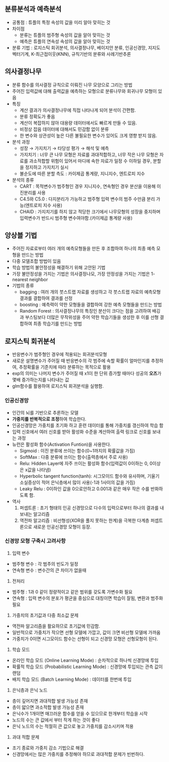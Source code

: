 ## 분류분석과 예측분석

- 공통점 : 튜플의 특정 속성의 값을 미리 알아 맞히는 것
- 차이점
    - 분류는 튜플의 범주형 속성의 값을 알아 맞히는 것
    - 예측은 튜플의 연속성 속성의 값을 알아 맞히는 것
- 분류 기법 : 로지스틱 회귀분석, 의사결정나무, 베이지안 분류, 인공신경망, 지지도벡터기계, K-최근접이웃(KNN), 규칙기반의 분류와 사례기반추론

## 의사결정나무

- 분류 함수를 의사결정 규칙으로 이뤄진 나무 모양으로 그리는 방법
- 주어진 입력값에 대해 출력값을 예측하는 모형으로 분류나무와 회귀나무 모형이 있음
- 특징
    - 계산 결과가 의사결정나무에 직접 나타나게 되어 분석이 간편함.
    - 분류 정확도가 좋음
    - 계산이 복잡하지 않아 대용량 데이터에서도 빠르게 만들 수 있음.
    - 비정상 잡음 데이터에 대해서도 민감함 없이 분류
    - 한 변수와 상관성이 높은 다른 불필요한 변수가 있어도 크게 영향 받지 않음.
- 분석 과정
    - 성장 → 가지치기 → 타당성 평가 → 해석 및 예측
    - 가지치기 : 너무 큰 나무 모형은 자료를 과대적합하고, 너무 작은 나무 모형은 자료를 과소적합할 위험이 있어서 마디에 속한 자료가 일정 수 이하일 경우, 분할을 정지하고 가지치기 실시
    - 불순도에 따른 분할 측도 : 카이제곱 통계량, 지니지수, 엔트로피 지수
- 분석의 종류
    - CART : 목적변수가 범주형인 경우 지니지수, 연속형인 경우 분산을 이용해 이진분리를 사용
    - C4.5와 C5.0 : 다지분리가 가능하고 범주형 입력 변수의 범주 수만큼 분리 가능(엔트로피 지수 사용)
    - CHAID : 가지치기를 하지 않고 적당한 크기에서 나무모형의 성장을 중지하며 입력변수가 반드시 범주형 변수여야함.(카이제곱 통계량 사용)

## 앙상블 기법

- 주어진 자료로부터 여러 개의 예측모형들을 만든 후 조합하여 하나의 최종 예측 모형을 만드는 방법
- 다중 모델조합 방법이 있음
- 학습 방법의 불안정성을 해결하기 위해 고안된 기법
- 가장 불안정성을 가지는 기법은 의사결정나모, 가장 안정성을 가지는 기법은 1-nearest neighbor
- 기법의 종류
    - bagging : 여러 개의 붓스트랩 자료를 생성하고 각 붓스트랩 자료의 예측모형 결과를 결합하여 결과를 선정
    - boosting : 예측력이 약한 모형들을 결합하여 강한 예측 모형들을 만드는 방법
    - Random Forest : 의사결정나무의 특징인 분산이 크다는 점을 고려하여 배깅과 부스팅보다 더많은 무작위성을 주어 약한 학습기들을 생성한 후 이를 선형 결합하여 최종 학습기를 만드는 방법

## 로지스틱 회귀분석

- 반응변수가 범주형인 경우에 적용되는 회귀분석모형
- 새로운 설명변수가 주어질 때 반응변수의 각 범주에 속할 확률이 얼마인지를 추정하여, 추정확률을 기준치에 따라 분류하는 목적으로 활용
- exp의 의미는 나머지 변수가 주어질 때 x1이 한 단위 증가할 때마다 성공의 **오즈**가 몇배 증가하는지를 나타내는 값
- glm함수를 활용하여 로지스틱 회귀분석을 실행함.

### 인공신경망

- 인간의 뇌를 기반으로 추론하는 모델
- **가중치를 반복적으로 조정**하여 학습한다.
- 인공신경망은 가중치를 초기화 하고 훈련 데이터를 통해 가중치를 갱신하여 학습 함
- 입력 신호에서 여러 신호를 받아 활성화 수준을 계산하여 출력 링크로 신호를 보내는 과정
- 뉴런은 활성화 함수(Activation Funtion)을 사용한다.
    - Sigmoid : 이진 분류에 쓰이는 함수(0~1까지의 확률값을 가짐)
    - SoftMax : 다중 분류에 쓰이는 함수(출력층에서 주로 사용)
    - Relu: Hidden Layer에 자주 쓰이는 활성화 함수(입력값이 0이하는 0, 0이상은 x값을 나타냄)
    - Hyperbolic tangent function(tanh): 시그모이드 함수와 유사하며, 기울기 소실증상이 적어 은닉층에서 많이 사용(-1과 1사이의 값을 가짐)
    - Leaky Relu : 0이하인 값을 0으로안하고 0.001과 같은 매우 작은 수를 반화하도록 함.
- 역사
    1. 퍼셉트론 : 초기 형태의 인공 신경망으로 다수의 입력으로부터 하나의 결과를 내보내는 알고리즘
    2. 역전파 알고리즘 : 비선형성(XOR을 풀지 못하는 한계)을 극복한 다계층 퍼셉트론으로 새로운 인공신경망 모형이 등장.

### 신경망 모형 구축시 고려사항

1. 입력 변수
- 범주형 변수 : 각 범주의 빈도가 일정
- 연속형 변수 : 변수간의 큰 차이가 없을때
1. 전처리
- 범주형 : 1과 0  같이 정량적이고 같은 범위를 갖도록 가변수화 필요
- 연속형 : 입력 변수의 분포가 평균을 중심으로 대칭이면 학습이 잘됨, 변환과 범주화 필요
1. 가중치의 초기값과 다중 최소값 문제
- 역전파 알고리즘을 활요하므로 초기값에 민감함.
- 일반적으로 가중치가 작으면 선형 모델에 가깝고, 값이 크면 비선형 모델에 가까움
- 가중치가 0이면 시그모이드 함수는 선형이 되고 신경망 모형은 선형모형이 된다.
1. 학습 모드
- 온라인 학습 모드 (Online Learning Mode) : 순차적으로 하나씩 신경망에 투입
- 확률적 학습 모드 (Probabilistic Learning Mode) : 신경망에 투입되는 관측 값이 랜덤
- 배치 학습 모드 (Batch Learning Mode) : 데이터를 한번에 투입
1. 은닉층과 은닉 노드
- 층이 깊어지면 과대적합 발생 가능성 존재
- 층이 얇으면 과소적합 발생 가능성 존재
- 은닉수가 1개이면 매끄러운 함수를 얻을 수 있으므로 한개부터 학습을 시작
- 노드의 수는 큰 값에서 부터 작게 하는 것이 좋다
- 은닉 노드의 수는 적절히 큰 값으로 놓고 가중치를 감소시키며 적용
1. 과대 적합 문제
- 조기 종료와 가중치 감소 기법으로 해결
- 신경망에서는 많은 가중치를 추정해야 하므로 과대적합 문제가 빈번하다.
